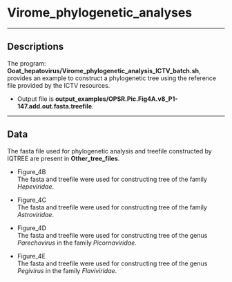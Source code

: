 # Virome_phylogenetic_analyses  

**  **
## Descriptions  
The program: **Goat_hepatovirus/Virome_phylogenetic_analysis_ICTV_batch.sh**, provides an example to construct a phylogenetic tree using the reference file provided by the ICTV resources.  
- Output file is **output_examples/OPSR.Pic.Fig4A.v8_P1-147.add.out.fasta.treefile**.  

**  **
## Data  
The fasta file used for phylogenetic analysis and treefile constructed by IQTREE are present in **Other_tree_files**.  
- Figure_4B  
The fasta and treefile were used for constructing tree of the family *Hepeviridae*.  

- Figure_4C  
The fasta and treefile were used for constructing tree of the family *Astroviridae*.  

- Figure_4D  
The fasta and treefile were used for constructing tree of the genus *Parechovirus* in the family *Picornaviridae*.  

- Figure_4E  
The fasta and treefile were used for constructing tree of the genus *Pegivirus* in the family *Flaviviridae*.  
